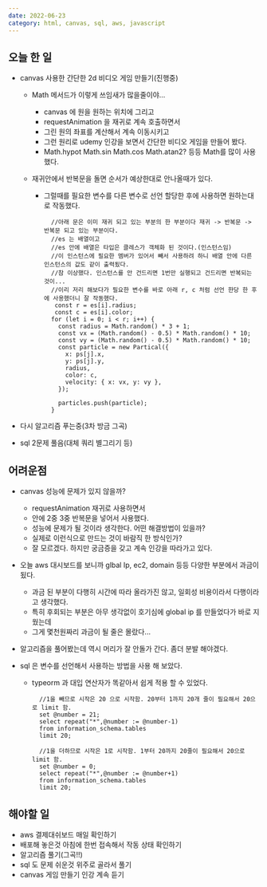 ```yaml
---
date: 2022-06-23
category: html, canvas, sql, aws, javascript
---
```


## 오늘 한 일

- canvas 사용한 간단한 2d 비디오 게임 만들기(진행중)

  - Math 메서드가 이렇게 쓰임새가 많을줄이야...
    - canvas 에 원을 원하는 위치에 그리고
    - requestAnimation 을 재귀로 계속 호출하면서
    - 그린 원의 좌표를 계산해서 계속 이동시키고
    - 그런 원리로 udemy 인강을 보면서 간단한 비디오 게임을 만들어 봤다.
    - Math.hypot Math.sin Math.cos Math.atan2? 등등 Math를 많이 사용 했다.
  - 재귀안에서 반복문을 돌면 순서가 예상한대로 안나올때가 있다.

    - 그럴때를 필요한 변수를 다른 변수로 선언 할당한 후에 사용하면 원하는대로 작동했다.

      ```
        //아래 문은 이미 재귀 되고 있는 부분의 한 부분이다 재귀 -> 반복문 -> 반복문 되고 있는 부분이다.
        //es 는 배열이고
        //es 안에 배열은 타입은 클레스가 객체화 된 것이다.(인스턴스임)
        //이 인스턴스에 필요한 멤버가 있어서 빼서 사용하려 하니 배열 안에 다른 인스턴스의 값도 같이 출력됬다.
        //참 이상했다. 인스턴스를 안 건드리면 1번만 실행되고 건드리면 반복되는 것이...
        //이리 저리 해보다가 필요한 변수를 바로 아래 r, c 처럼 선언 한당 한 후에 사용했더니 잘 작동했다.
         const r = es[i].radius;
         const c = es[i].color;
        for (let i = 0; i < r; i++) {
          const radius = Math.random() * 3 + 1;
          const vx = (Math.random() - 0.5) * Math.random() * 10;
          const vy = (Math.random() - 0.5) * Math.random() * 10;
          const particle = new Partical({
            x: ps[j].x,
            y: ps[j].y,
            radius,
            color: c,
            velocity: { x: vx, y: vy },
          });

          particles.push(particle);
        }
      ```

- 다시 알고리즘 푸는중(3차 방금 그곡)
- sql 2문제 풀음(대체 쿼리 별그리기 등)

## 어려운점

- canvas 성능에 문제가 있지 않을까?
  - requestAnimation 재귀로 사용하면서
  - 안에 2중 3중 반복문을 넣어서 사용했다.
  - 성능에 문제가 될 것이라 생각한다. 어떤 해결방법이 있을까?
  - 실제로 이런식으로 만드는 것이 바람직 한 방식인가?
  - 잘 모르겠다. 하지만 궁금증을 갖고 계속 인강을 따라가고 있다.
- 오늘 aws 대시보드를 보니까 glbal Ip, ec2, domain 등등 다양한 부분에서 과금이 됬다.
  - 과금 된 부분이 다행히 시간에 따라 올라가진 않고, 일회성 비용이라서 다행이라고 생각했다.
  - 특히 후회되는 부분은 아무 생각없이 호기심에 global ip 를 만들었다가 바로 지웠는데
  - 그게 몇천원짜리 과금이 될 줄은 몰랐다...
- 알고리즘을 풀어봤는데 역시 머리가 잘 안돌가 간다. 좀더 분발 해야겠다.
- sql 은 변수를 선언해서 사용하는 방법을 사용 해 보았다.

  - typeorm 과 대입 연산자가 똑같아서 쉽게 적용 할 수 있었다.

    ```
      //1을 빼므로 시작은 20 으로 시작함. 20부터 1까지 20개 줄이 필요해서 20으로 limit 함.
      set @number = 21;
      select repeat("*",@number := @number-1)
      from information_schema.tables
      limit 20;

      //1을 더하므로 시작은 1로 시작함. 1부터 20까지 20줄이 필요해서 20으로 limit 함.
      set @number = 0;
      select repeat("*",@number := @number+1)
      from information_schema.tables
      limit 20;
    ```

## 해야할 일

- aws 결제대쉬보드 매일 확인하기
- 배포해 놓은것 아침에 한번 접속해서 작동 상태 확인하기
- 알고리즘 풀기(그곡!!)
- sql 도 문제 쉬운것 위주로 골라서 풀기
- canvas 게임 만들기 인강 계속 듣기
